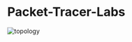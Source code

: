# Packet-Tracer-Labs

![topology](https://github.com/nickbruggen90/Packet-Tracer-Labs/blob/main/Images/topology.png)

